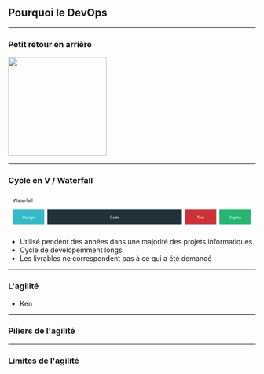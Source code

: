 ## Pourquoi le DevOps

----

### Petit retour en arrière
<img src="https://png.icons8.com/metro/1600/rewind.png" height="200" width="200" style="background:none; border:none; box-shadow:none;"/>

----

### Cycle en V / Waterfall

<img src="images/waterfall.png"/>

* Utilisé pendent des années dans une majorité des projets informatiques
* Cycle de developemment longs
* Les livrables ne correspondent pas à ce qui a été demandé

----

### L'agilité

* Ken 

----

### Piliers de l'agilité


----

### Limites de l'agilité

